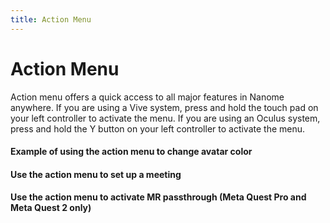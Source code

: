 ```yaml
---
title: Action Menu
---
```


# Action Menu

<vimg src="navigating-page/ActionMenu.jpg" />

<vimg src="navigating-page/ActionMenu.gif" />

Action menu offers a quick access to all major features in Nanome anywhere. If you are using a Vive system, press and hold the touch pad on your left controller to activate the menu. If you are using an Oculus system, press and hold the Y button on your left controller to activate the menu.

#### Example of using the action menu to change avatar color

<vimg src="navigating-page/AvatarColor.gif" />

#### Use the action menu to set up a meeting

<vimg src="navigating-page/action-menu-create-meeting.png" />

#### Use the action menu to activate MR passthrough (Meta Quest Pro and Meta Quest 2 only)

<vimg src="navigating-page/action-menu-MR.png" />